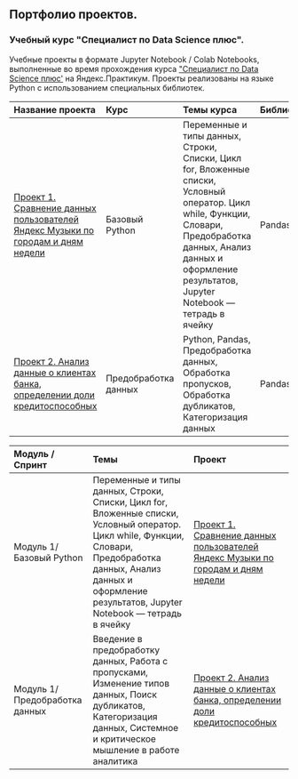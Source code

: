 ## Портфолио проектов.
### Учебный курс "Специалист по Data Science плюс".

Учебные проекты в формате Jupyter Notebook / Colab Notebooks, выполненные во время прохождения курса ["Специалист по Data Science плюс'](https://praktikum.yandex.ru/data-scientist-plus/) на Яндекс.Практикум. Проекты реализованы на языке Python с использованием специальных библиотек.



| Название проекта | Курс | Темы курса | Библиотеки |
:----------------- | :------------------------- | :--------------------------- | :--------------------------- |
| [Проект 1. Сравнение данных пользователей Яндекс Музыки по городам и дням недели](01_project) | Базовый Python | Переменные и типы данных, Строки, Списки, Цикл for, Вложенные списки, Условный оператор. Цикл while, Функции, Словари, Предобработка данных, Анализ данных и оформление результатов, Jupyter Notebook — тетрадь в ячейку | Pandas |
| [Проект 2. Анализ данные о клиентах банка, определении доли кредитоспособных](02_project) | Предобработка данных | Python, Pandas, Предобработка данных, Обработка пропусков, Обработка дубликатов, Категоризация данных | Pandas |






| Модуль / Спринт | Темы | Проект |
:------------------------- | :--------------------------- | :--------------------------- |
| Модуль 1/Базовый Python | Переменные и типы данных, Строки, Списки, Цикл for, Вложенные списки, Условный оператор. Цикл while, Функции, Словари, Предобработка данных, Анализ данных и оформление результатов, Jupyter Notebook — тетрадь в ячейку | [Проект 1. Сравнение данных пользователей Яндекс Музыки по городам и дням недели](01_project) |
| Модуль 1/Предобработка данных | Введение в предобработку данных, Работа с пропусками, Изменение типов данных, Поиск дубликатов, Категоризация данных, Системное и критическое мышление в работе аналитика | [Проект 2. Анализ данные о клиентах банка, определении доли кредитоспособных](02_project) |
